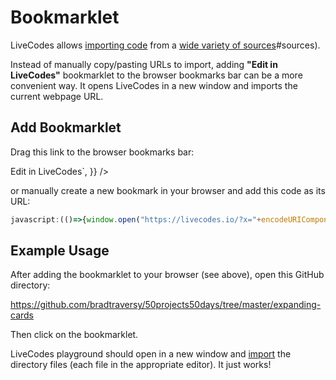 # Bookmarklet

LiveCodes allows [importing code](./features/import.html.md) from a [wide variety of sources](./features/import.html.md)#sources).

Instead of manually copy/pasting URLs to import, adding **"Edit in LiveCodes"** bookmarklet to the browser bookmarks bar can be a more convenient way. It opens LiveCodes in a new window and imports the current webpage URL.

## Add Bookmarklet

Drag this link to the browser bookmarks bar:

<div
  dangerouslySetInnerHTML={{
    __html: `<a href='javascript:(()=>{window.open("https://livecodes.io/?x="+encodeURIComponent(location.href),"_blank");})();'>Edit in LiveCodes</a>`,
  }}
/>

<br />

or manually create a new bookmark in your browser and add this code as its URL:

<!-- prettier-ignore -->
```js
javascript:(()=>{window.open("https://livecodes.io/?x="+encodeURIComponent(location.href),"_blank");})();
```

## Example Usage

After adding the bookmarklet to your browser (see above), open this GitHub directory:

https://github.com/bradtraversy/50projects50days/tree/master/expanding-cards

Then click on the bookmarklet.

LiveCodes playground should open in a new window and [import](./features/import.html.md) the directory files (each file in the appropriate editor). It just works!